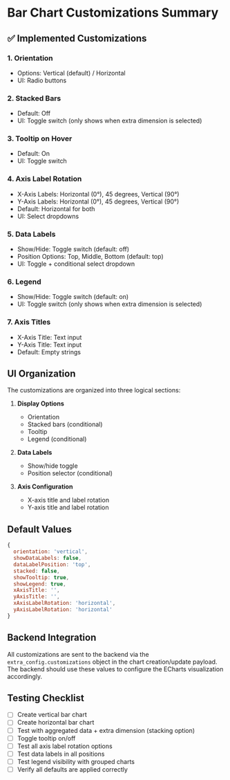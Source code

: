 # Bar Chart Customizations Summary

## ✅ Implemented Customizations

### 1. **Orientation** 
- Options: Vertical (default) / Horizontal
- UI: Radio buttons

### 2. **Stacked Bars**
- Default: Off
- UI: Toggle switch (only shows when extra dimension is selected)

### 3. **Tooltip on Hover**
- Default: On
- UI: Toggle switch

### 4. **Axis Label Rotation**
- X-Axis Labels: Horizontal (0°), 45 degrees, Vertical (90°)
- Y-Axis Labels: Horizontal (0°), 45 degrees, Vertical (90°)
- Default: Horizontal for both
- UI: Select dropdowns

### 5. **Data Labels**
- Show/Hide: Toggle switch (default: off)
- Position Options: Top, Middle, Bottom (default: top)
- UI: Toggle + conditional select dropdown

### 6. **Legend**
- Show/Hide: Toggle switch (default: on)
- UI: Toggle switch (only shows when extra dimension is selected)

### 7. **Axis Titles**
- X-Axis Title: Text input
- Y-Axis Title: Text input
- Default: Empty strings

## UI Organization

The customizations are organized into three logical sections:

1. **Display Options**
   - Orientation
   - Stacked bars (conditional)
   - Tooltip
   - Legend (conditional)

2. **Data Labels**
   - Show/hide toggle
   - Position selector (conditional)

3. **Axis Configuration**
   - X-axis title and label rotation
   - Y-axis title and label rotation

## Default Values

```javascript
{
  orientation: 'vertical',
  showDataLabels: false,
  dataLabelPosition: 'top',
  stacked: false,
  showTooltip: true,
  showLegend: true,
  xAxisTitle: '',
  yAxisTitle: '',
  xAxisLabelRotation: 'horizontal',
  yAxisLabelRotation: 'horizontal'
}
```

## Backend Integration

All customizations are sent to the backend via the `extra_config.customizations` object in the chart creation/update payload. The backend should use these values to configure the ECharts visualization accordingly.

## Testing Checklist

- [ ] Create vertical bar chart
- [ ] Create horizontal bar chart
- [ ] Test with aggregated data + extra dimension (stacking option)
- [ ] Toggle tooltip on/off
- [ ] Test all axis label rotation options
- [ ] Test data labels in all positions
- [ ] Test legend visibility with grouped charts
- [ ] Verify all defaults are applied correctly
